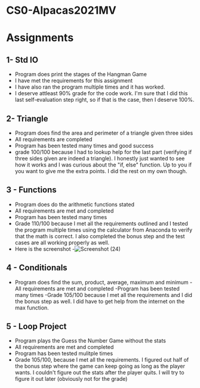 # CS0-Alpacas2021MV
# Assignments 
## 1- Std IO 
- Program does print the stages of the Hangman Game
- I have met the requirements for this assignment
- I have also ran the program multiple times and it has worked. 
- I deserve attleast 90% grade for the code work. I'm sure that I did this last self-evaluation step right, so if that is the case, then I deserve 100%. 

## 2- Triangle
- Program does find the area and perimeter of a triangle given three sides
- All requirements are completed
- Program has been tested many times and good success 
- grade 100/100 because I had to lookup help for the last part (verifying if three sides given are indeed a triangle). I honestly just wanted to see how it works and I was curious about the "if, else" function. Up to you if you want to give me the extra points. I did the rest on my own though. 

## 3 - Functions
- Program does do the arithmetic functions stated 
- All requirements are met and completed 
- Program has been tested many times 
- Grade 110/100 because I met all the requirements outlined and I tested the program multiple times using the calculator from Anaconda to verify that the math is correct. I also completed the bonus step and the test cases are all working properly as well. 
- Here is the screenshot
-![Screenshot (24)](https://user-images.githubusercontent.com/98496814/157802476-8c50469a-3021-46e9-9c50-3fb11cda7932.png)

## 4 - Conditionals 
- Program does find the sum, product, average, maximum and minimum
-All requirements are met and completed 
-Program has been tested many times 
-Grade 105/100 because I met all the requirements and I did the bonus step as well. I did have to get help from the internet on 
the max function. 

## 5 - Loop Project
- Program plays the Guess the Number Game without the stats 
- All requirements are met and completed 
- Program has been tested mulitple times 
- Grade 105/100, because I met all the requirements. I figured out half of the bonus step where the game can keep going as long 
as the player wants. I couldn't figure out the stats after the player quits. I will try to figure it out later (obviously not for the grade) 